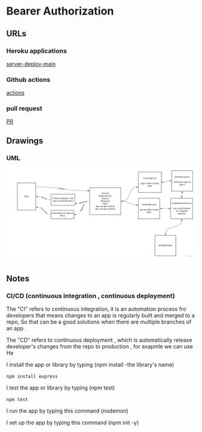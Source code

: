 # Bearer Authorization

## URLs

### Heroku applications

[server-deploy-main]()

### Github actions

[actions](https://github.com/DinaSami/bearer-auth/actions)

### pull request

[PR](https://github.com/DinaSami/bearer-auth/pull/1)

## Drawings

### UML  

![preview](./UML2.jpg)

## Notes

### CI/CD (continuous integration , continuous deployment)

The "CI" refers to continuous integration, it is an automation process fro developers that means changes to an app is regularly built and merged to a repo, So that can be a good solutions when there are multiple branches of an app .

The "CD"  refers to continuous deployment , which is automatically release developer's changes from the repo to production , for exapmle we can use He

I install the app or library by typing (npm install -the library's name)

```
npm install express
```

I test the app or library by typing (npm test)

```
npm test 
```

I run the app by typing this command (nodemon)

I set up the app by typing this command (npm init -y)
